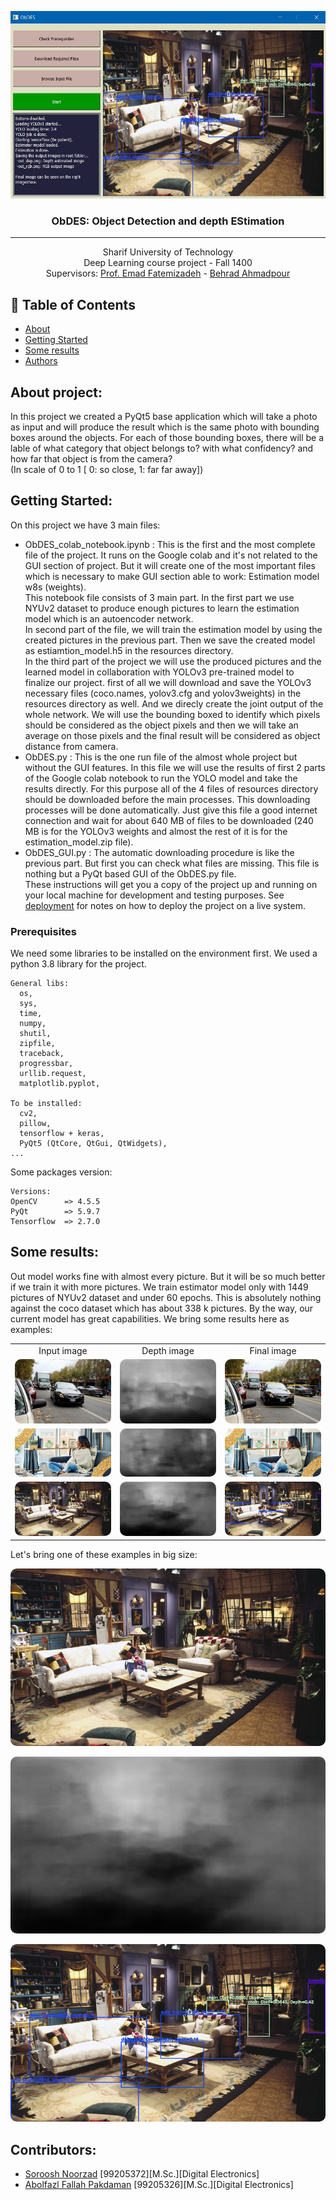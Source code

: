 <p align="center">
  <a href="" rel="noopener">
 <img height=300px src="pics/preview.jpg" alt="Final Sample"></a>
</p>

<h3 align="center">ObDES: Object Detection and depth EStimation</h3>

---

<p align="center">
Sharif University of Technology<br/>
Deep Learning course project - Fall 1400<br/>
Supervisors: <a target="_blank" href="http://ee.sharif.edu/~fatemizadeh/">Prof. Emad Fatemizadeh</a> - <a target="_blank" href="http://ee.sharif.edu/~behrad.ahmadpour/">Behrad Ahmadpour</a><br/>
</p>

## 📝 Table of Contents

- [About](#about)
- [Getting Started](#getting_started)
- [Some results](#results)
- [Authors](#authors)

## About project:<a id = "about"></a>

In this project we created a PyQt5 base application which will take a photo as input and will produce the result which is the same photo with bounding boxes around the objects. For each of those bounding boxes, there will be a lable of what category that object belongs to? with what confidency? and how far that object is from the camera?<br/> (In scale of 0 to 1 [ 0: so close, 1: far far away])

## Getting Started: <a id = "getting_started"></a>

On this project we have 3 main files:
* ObDES_colab_notebook.ipynb : This is the first and the most complete file of the project. It runs on the Google colab and it's not related to the GUI section of project. But it will create one of the most important files which is necessary to make GUI section able to work: Estimation model w8s (weights).<br/> This notebook file consists of 3 main part. In the first part we use NYUv2 dataset to produce enough pictures to learn the estimation model which is an autoencoder network.<br/>In second part of the file, we will train the estimation model by using the created pictures in the previous part. Then we save the created model as estiamtion_model.h5 in the resources directory.<br/>
In the third part of the project we will use the produced pictures and the learned model in collaboration with YOLOv3 pre-trained model to finalize our project. first of all we will download and save the YOLOv3 necessary files (coco.names, yolov3.cfg and yolov3weights) in the resources directory as well. And we direcly create the joint output of the whole network. We will use the bounding boxed to identify which pixels should be considered as the object pixels and then we will take an average on those pixels and the final result will be considered as object distance from camera.
* ObDES.py : This is the one run file of the almost whole project but without the GUI features. In this file we will use the results of first 2 parts of the Google colab notebook to run the YOLO model and take the results directly. For this purpose all of the 4 files of resources directory should be downloaded before the main processes. This downloading processes will be done automatically. Just give this file a good internet connection and wait for about 640 MB of files to be downloaded (240 MB is for the YOLOv3 weights and almost the rest of it is for the estimation_model.zip file).
* ObDES_GUI.py : The automatic downloading procedure is like the previous part. But first you can check what files are missing. This file is nothing but a PyQt based GUI of the ObDES.py file.
<br/>These instructions will get you a copy of the project up and running on your local machine for development and testing purposes. See [deployment](#deployment) for notes on how to deploy the project on a live system.

### Prerequisites

We need some libraries to be installed on the environment first. We used a python 3.8 library for the project.
```
General libs:
  os,
  sys,
  time,
  numpy,
  shutil,
  zipfile,
  traceback,
  progressbar,
  urllib.request,
  matplotlib.pyplot,

To be installed:
  cv2,
  pillow,
  tensorflow + keras,
  PyQt5 (QtCore, QtGui, QtWidgets),
...
```
Some packages version:
```
Versions:
OpenCV      => 4.5.5
PyQt        => 5.9.7
Tensorflow  => 2.7.0
```

## Some results: <a id = "results"></a>

Out model works fine with almost every picture. But it will be so much better if we train it with more pictures. We train estimator model only with 1449 pictures of NYUv2 dataset and under 60 epochs. This is absolutely nothing against the coco dataset which has about 338 k pictures. By the way, our current model has great capabilities. We bring some results here as examples:
<table style="text-align:center;">
<tr><td>Input image</td><td>Depth image</td><td>Final image</td></tr>
<tr>
<td><img style="border-radius:10px;" src="pics/test1.jpg" alt="test1"></td>
<td><img style="border-radius:10px;" src="pics/test1_dep.png" alt="test1_depth"></td></td>
<td><img style="border-radius:10px;" src="pics/test1_rgb.png" alt="test1_rgb"></td></td>
</tr>
<tr>
<td><img style="border-radius:10px;" src="pics/test2.jpg" alt="test2"></td>
<td><img style="border-radius:10px;" src="pics/test2_dep.png" alt="test2_depth"></td></td>
<td><img style="border-radius:10px;" src="pics/test2_rgb.png" alt="test2_rgb"></td></td>
</tr>
<tr>
<td><img style="border-radius:10px;" src="pics/test3.jpg" alt="test3"></td>
<td><img style="border-radius:10px;" src="pics/test3_dep.png" alt="test3_depth"></td></td>
<td><img style="border-radius:10px;" src="pics/test3_rgb.png" alt="test3_rgb"></td></td>
</tr>
</table>
Let's bring one of these examples in big size:
<p align="center"><img style="border-radius:10px;" src="pics/test3_big.jpg" alt="test3_dep"></p>
<p align="center"><img style="border-radius:10px;" src="pics/test3_dep_big.png" alt="test3_dep"></p>
<p align="center"><img style="border-radius:10px;" src="pics/test3_rgb_big.png" alt="test3_rgb"></p>

## Contributors: <a id = "authors"></a>
- <a href="https://github.com/Soroosh-N">Soroosh Noorzad</a> [99205372][M.Sc.][Digital Electronics]
- <a href="https://github.com/AFP1333">Abolfazl Fallah Pakdaman</a> [99205326][M.Sc.][Digital Electronics]
